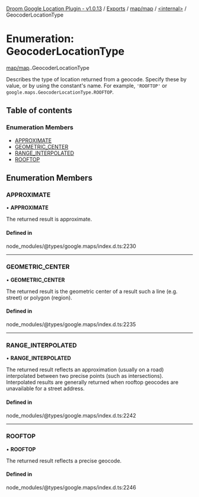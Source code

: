 [Droom Google Location Plugin - v1.0.13](../README.md) / [Exports](../modules.md) / [map/map](../modules/map_map.md) / [<internal\>](../modules/map_map._internal_.md) / GeocoderLocationType

# Enumeration: GeocoderLocationType

[map/map](../modules/map_map.md).[<internal>](../modules/map_map._internal_.md).GeocoderLocationType

Describes the type of location returned from a geocode. Specify these by
value, or by using the constant&#39;s name. For example,
<code>'ROOFTOP'</code> or
<code>google.maps.GeocoderLocationType.ROOFTOP</code>.

## Table of contents

### Enumeration Members

- [APPROXIMATE](map_map._internal_.GeocoderLocationType.md#approximate)
- [GEOMETRIC\_CENTER](map_map._internal_.GeocoderLocationType.md#geometric_center)
- [RANGE\_INTERPOLATED](map_map._internal_.GeocoderLocationType.md#range_interpolated)
- [ROOFTOP](map_map._internal_.GeocoderLocationType.md#rooftop)

## Enumeration Members

### APPROXIMATE

• **APPROXIMATE**

The returned result is approximate.

#### Defined in

node_modules/@types/google.maps/index.d.ts:2230

___

### GEOMETRIC\_CENTER

• **GEOMETRIC\_CENTER**

The returned result is the geometric center of a result such a line (e.g.
street) or polygon (region).

#### Defined in

node_modules/@types/google.maps/index.d.ts:2235

___

### RANGE\_INTERPOLATED

• **RANGE\_INTERPOLATED**

The returned result reflects an approximation (usually on a road)
interpolated between two precise points (such as intersections).
Interpolated results are generally returned when rooftop geocodes are
unavailable for a street address.

#### Defined in

node_modules/@types/google.maps/index.d.ts:2242

___

### ROOFTOP

• **ROOFTOP**

The returned result reflects a precise geocode.

#### Defined in

node_modules/@types/google.maps/index.d.ts:2246
